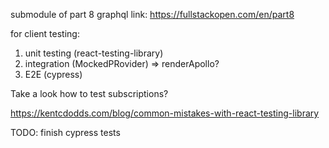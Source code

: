submodule of part 8 graphql
link: https://fullstackopen.com/en/part8

for client testing:

1. unit testing (react-testing-library)
2. integration (MockedPRovider) => renderApollo?
3. E2E (cypress)

Take a look how to test subscriptions?

https://kentcdodds.com/blog/common-mistakes-with-react-testing-library

TODO: finish cypress tests
